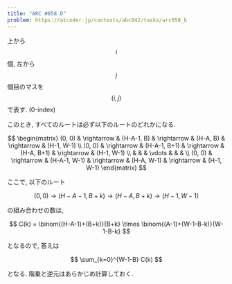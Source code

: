 ```yaml
---
title: "ARC #058 D"
problem: https://atcoder.jp/contests/abc042/tasks/arc058_b
---
```

上から $$ i $$ 個, 左から $$ j $$ 個目のマスを $$ (i, j) $$ で表す. (0-index)

このとき, すべてのルートは必ず以下のルートのどれかになる.

$$
\begin{matrix}
(0, 0) & \rightarrow & (H-A-1, B) & \rightarrow & (H-A, B) & \rightarrow & (H-1, W-1) \\
(0, 0) & \rightarrow & (H-A-1, B+1) & \rightarrow & (H-A, B+1) & \rightarrow & (H-1, W-1) \\
& & & \vdots & & & \\
(0, 0) & \rightarrow & (H-A-1, W-1) & \rightarrow & (H-A, W-1) & \rightarrow & (H-1, W-1)
\end{matrix}
$$

ここで, 以下のルート

$$
(0, 0) \rightarrow (H-A-1, B+k) \rightarrow (H-A, B+k) \rightarrow (H-1, W-1)
$$

の組み合わせの数は,

$$
C(k) = \binom{(H-A-1)+(B+k)}{B+k} \times \binom{(A-1)+(W-1-B-k)}{W-1-B-k}
$$

となるので, 答えは

$$
\sum_{k=0}^{W-1-B} C(k)
$$

となる. 階乗と逆元はあらかじめ計算しておく.
